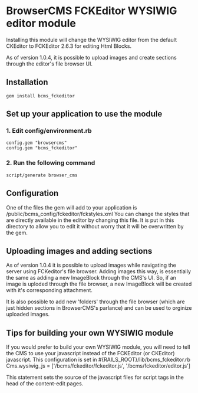 # BrowserCMS FCKEditor WYSIWIG editor module

Installing this module will change the WYSIWIG editor from the default CKEditor to FCKEditor
2.6.3 for editing Html Blocks.

As of version 1.0.4, it is possible to upload images and create sections through
the editor's file browser UI.

## Installation

    gem install bcms_fckeditor

## Set up your application to use the module

### 1. Edit config/environment.rb

    config.gem "browsercms"
    config.gem "bcms_fckeditor"

### 2. Run the following command

    script/generate browser_cms


## Configuration

One of the files the gem will add to your application is /public/bcms_config/fckeditor/fckstyles.xml
You can change the styles that are directly available in the editor by changing this file.
It is put in this directory to allow you to edit it without worry that it will be overwritten by the gem.

## Uploading images and adding sections

As of version 1.0.4 it is possible to upload images while navigating the server
using FCKeditor's file browser. Adding images this way, is essentially the same
as adding a new ImageBlock through the CMS's UI. So, if an image is uploded
through the file browser, a new ImageBlock will be created with it's
corresponding attachment.

It is also possible to add new 'folders' through the file browser (which are just hidden
sections in BrowserCMS's parlance) and can be used to orginize uploaded images.

## Tips for building your own WYSIWIG module
If you would prefer to build your own WYSIWIG module, you will need to tell the CMS to use your javascript instead of the FCKEditor (or CKEditor) javascript.  This configuration is set in #{RAILS_ROOT}/lib/bcms_fckeditor.rb
Cms.wysiwig_js = ['/bcms/fckeditor/fckeditor.js', '/bcms/fckeditor/editor.js']

This statement sets the source of the javascript files for script tags in the head of the content-edit pages.

